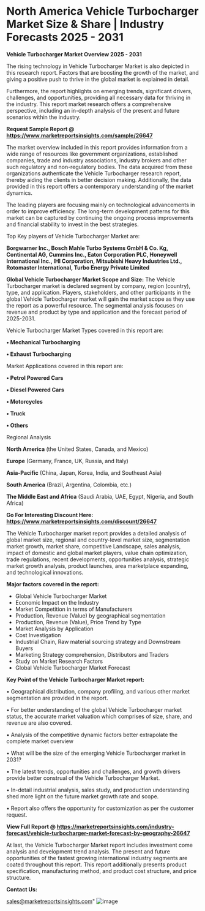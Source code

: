   # North America Vehicle Turbocharger Market Size & Share | Industry Forecasts 2025 - 2031

<Strong> Vehicle Turbocharger Market Overview 2025 - 2031</strong>

The rising technology in Vehicle Turbocharger Market is also depicted in this research report. Factors that are boosting the growth of the market, and giving a positive push to thrive in the global market is explained in detail.

Furthermore, the report highlights on emerging trends, significant drivers, challenges, and opportunities, providing all necessary data for thriving in the industry. This report market research offers a comprehensive perspective, including an in-depth analysis of the present and future scenarios within the industry.

<strong>Request Sample Report @ <a href=https://www.marketreportsinsights.com/sample/26647>https://www.marketreportsinsights.com/sample/26647</a></strong>

The market overview included in this report provides information from a wide range of resources like government organizations, established companies, trade and industry associations, industry brokers and other such regulatory and non-regulatory bodies. The data acquired from these organizations authenticate the Vehicle Turbocharger research report, thereby aiding the clients in better decision making. Additionally, the data provided in this report offers a contemporary understanding of the market dynamics.

The leading players are focusing mainly on technological advancements in order to improve efficiency. The long-term development patterns for this market can be captured by continuing the ongoing process improvements and financial stability to invest in the best strategies.

Top Key players of Vehicle Turbocharger Market are:

<strong>Borgwarner Inc., Bosch Mahle Turbo Systems GmbH & Co. Kg, Continental AG, Cummins Inc., Eaton Corporation PLC, Honeywell International Inc., IHI Corporation, Mitsubishi Heavy Industries Ltd., Rotomaster International, Turbo Energy Private Limited</strong>

<strong><b>Global Vehicle Turbocharger Market Scope and Size:</b></strong>
The Vehicle Turbocharger market is declared segment by company, region (country), type, and application. Players, stakeholders, and other participants in the global Vehicle Turbocharger market will gain the market scope as they use the report as a powerful resource. The segmental analysis focuses on revenue and product by type and application and the forecast period of 2025-2031.

Vehicle Turbocharger Market Types covered in this report are:

<strong>• Mechanical Turbocharging

• Exhaust Turbocharging</strong>

Market Applications covered in this report are:

<strong>• Petrol Powered Cars

• Diesel Powered Cars

• Motorcycles

• Truck

• Others</strong> 

Regional Analysis

<strong>North America</strong> (the United States, Canada, and Mexico)

<strong>Europe</strong> (Germany, France, UK, Russia, and Italy)

<strong>Asia-Pacific</strong> (China, Japan, Korea, India, and Southeast Asia)

<strong>South America</strong> (Brazil, Argentina, Colombia, etc.)

<strong>The Middle East and Africa</strong> (Saudi Arabia, UAE, Egypt, Nigeria, and South Africa)

<strong>Go For Interesting Discount Here: <a href=https://www.marketreportsinsights.com/discount/26647>https://www.marketreportsinsights.com/discount/26647</a></strong>

The Vehicle Turbocharger market report provides a detailed analysis of global market size, regional and country-level market size, segmentation market growth, market share, competitive Landscape, sales analysis, impact of domestic and global market players, value chain optimization, trade regulations, recent developments, opportunities analysis, strategic market growth analysis, product launches, area marketplace expanding, and technological innovations.

<strong><b>Major factors covered in the report:</b></strong>
<ul>
  <li>Global Vehicle Turbocharger Market </li>
  <li>Economic Impact on the Industry</li>
  <li>Market Competition in terms of Manufacturers</li>
  <li>Production, Revenue (Value) by geographical segmentation</li>
  <li>Production, Revenue (Value), Price Trend by Type</li>
  <li>Market Analysis by Application</li>
  <li>Cost Investigation</li>
  <li>Industrial Chain, Raw material sourcing strategy and Downstream Buyers</li>
  <li>Marketing Strategy comprehension, Distributors and Traders</li>
  <li>Study on Market Research Factors</li>
  <li>Global Vehicle Turbocharger Market Forecast</li>
</ul>

<strong><b>Key Point of the Vehicle Turbocharger Market report:</b></strong>

• Geographical distribution, company profiling, and various other market segmentation are provided in the report.

• For better understanding of the global Vehicle Turbocharger market status, the accurate market valuation which comprises of size, share, and revenue are also covered.

• Analysis of the competitive dynamic factors better extrapolate the complete market overview

• What will be the size of the emerging Vehicle Turbocharger market in 2031?

• The latest trends, opportunities and challenges, and growth drivers provide better construal of the Vehicle Turbocharger Market.

• In-detail industrial analysis, sales study, and production understanding shed more light on the future market growth rate and scope.

• Report also offers the opportunity for customization as per the customer request.

<strong><b>View Full Report @ <a href=https://marketreportsinsights.com/industry-forecast/vehicle-turbocharger-market-forecast-by-geography-26647>https://marketreportsinsights.com/industry-forecast/vehicle-turbocharger-market-forecast-by-geography-26647</a></b></strong>


At last, the Vehicle Turbocharger Market report includes investment come analysis and development trend analysis. The present and future opportunities of the fastest growing international industry segments are coated throughout this report. This report additionally presents product specification, manufacturing method, and product cost structure, and price structure.

<strong>Contact Us:</strong>

sales@marketreportsinsights.com"
![image](https://github.com/user-attachments/assets/adc76796-a19b-4199-8b4c-0e2d688daa97)
